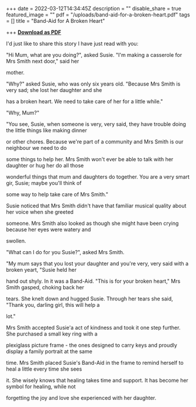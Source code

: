 +++
date = 2022-03-12T14:34:45Z
description = ""
disable_share = true
featured_image = ""
pdf = "/uploads/band-aid-for-a-broken-heart.pdf"
tags = []
title = "Band-Aid for A Broken Heart"

+++
[**Download as PDF**](/uploads/band-aid-for-a-broken-heart.pdf)

I'd just like to share this story I have just read with you:

"Hi Mum, what are you doing?", asked Susie. "I'm making a casserole for Mrs Smith next door," said her

mother.

"Why?" asked Susie, who was only six years old. "Because Mrs Smith is very sad; she lost her daughter and she

has a broken heart. We need to take care of her for a little while."

"Why, Mum?"

"You see, Susie, when someone is very, very said, they have trouble doing the little things like making dinner

or other chores. Because we're part of a community and Mrs Smith is our neighbour we need to do

some things to help her. Mrs Smith won't ever be able to talk with her daughter or hug her do all those

wonderful things that mum and daughters do together. You are a very smart gir, Susie; maybe you'll think of

some way to help take care of Mrs Smith."

Susie noticed that Mrs Smith didn't have that familiar musical quality about her voice when she greeted

someone. Mrs Smith also looked as though she might have been crying because her eyes were watery and

swollen.

"What can I do for you Susie?", asked Mrs Smith.

"My mum says that you lost your daughter and you're very, very said with a broken yeart, "Susie held her

hand out shyly. In it was a Band-Aid. "This is for your broken heart," Mrs Smith gasped, choking back her

tears. She knelt down and hugged Susie. Through her tears she said, "Thank you, darling girl, this will help a

lot."

Mrs Smith accepted Susie'a act of kindness and took it one step further. She purchased a small key ring with a

plexiglass picture frame - the ones designed to carry keys and proudly display a family portrait at the same

time. Mrs Smith placed Susie's Band-Aid in the frame to remind herself to heal a little every time she sees

it. She wisely knows that healing takes time and support. It has become her symbol for healing, while not

forgetting the joy and love she experienced with her daughter.